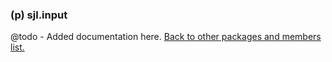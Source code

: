 ### (p) sjl.input
@todo - Added documentation here.
[Back to other packages and members list.](#other-packages-and-members)
